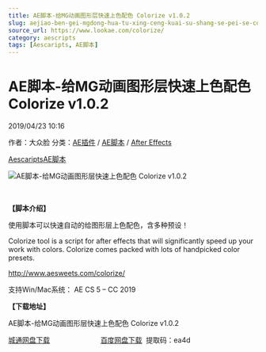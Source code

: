 ```yaml
---
title: AE脚本-给MG动画图形层快速上色配色 Colorize v1.0.2
slug: aejiao-ben-gei-mgdong-hua-tu-xing-ceng-kuai-su-shang-se-pei-se-colorize-v1-0-2
source_url: https://www.lookae.com/colorize/
category: aescripts
tags: [Aescaripts, AE脚本]
---
```

# AE脚本-给MG动画图形层快速上色配色 Colorize v1.0.2

2019/04/23 10:16

作者：大众脸
分类：[AE插件](https://www.lookae.com/after-effects/aechajian/) / [AE脚本](https://www.lookae.com/after-effects/aescripts/) / [After Effects](https://www.lookae.com/after-effects/)

[Aescaripts](https://www.lookae.com/tag/aescaripts/)[AE脚本](https://www.lookae.com/tag/ae%e8%84%9a%e6%9c%ac/)

![AE脚本-给MG动画图形层快速上色配色 Colorize v1.0.2](https://www.lookae.com/wp-content/uploads/2019/04/Colorize.jpg "AE脚本-给MG动画图形层快速上色配色 Colorize v1.0.2-LookAE.com")

﻿

**【脚本介绍】**

使用脚本可以快速自动的给图形层上色配色，含多种预设！

Colorize tool is a script for after effects that will significantly speed up your work with colors. Colorize comes packed with lots of handpicked color presets.

http://www.aesweets.com/colorize/

支持Win/Mac系统： AE CS 5 – CC 2019

**【下载地址】**

AE脚本-给MG动画图形层快速上色配色 Colorize v1.0.2

[城通网盘下载](https://lookae.ctfile.com/fs/680462-367639255)                          [百度网盘下载](https://pan.baidu.com/s/1u3rDqLoULPOLNh4fRLZEXg)  提取码：ea4d

